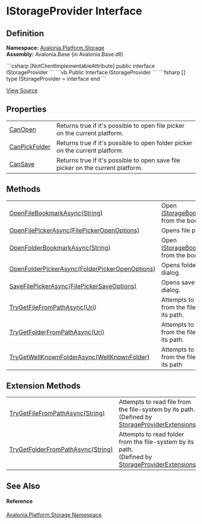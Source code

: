 # IStorageProvider Interface




## Definition
**Namespace:** <a href="N_Avalonia_Platform_Storage">Avalonia.Platform.Storage</a>  
**Assembly:** Avalonia.Base (in Avalonia.Base.dll)

<Tabs groupId="api-code-preview">
<TabItem value="csharp" label="C#">
```csharp
[NotClientImplementableAttribute]
public interface IStorageProvider
```
</TabItem>
<TabItem value="vb" label="VB">
```vb
<NotClientImplementableAttribute>
Public Interface IStorageProvider
```
</TabItem>
<TabItem value="fsharp" label="F#">
```fsharp
[<NotClientImplementableAttribute>]
type IStorageProvider = interface end
```
</TabItem>
</Tabs>



<a href="https://github.com/AvaloniaUI/Avalonia/tree/master/src/Avalonia.Base/Platform/Storage/IStorageProvider.cs" title="View the source code">View Source</a>



## Properties
<table>
<tr>
<td><a href="P_Avalonia_Platform_Storage_IStorageProvider_CanOpen">CanOpen</a></td>
<td>Returns true if it's possible to open file picker on the current platform.</td>
</tr>
<tr>
<td><a href="P_Avalonia_Platform_Storage_IStorageProvider_CanPickFolder">CanPickFolder</a></td>
<td>Returns true if it's possible to open folder picker on the current platform.</td>
</tr>
<tr>
<td><a href="P_Avalonia_Platform_Storage_IStorageProvider_CanSave">CanSave</a></td>
<td>Returns true if it's possible to open save file picker on the current platform.</td>
</tr>
</table>

## Methods
<table>
<tr>
<td><a href="M_Avalonia_Platform_Storage_IStorageProvider_OpenFileBookmarkAsync">OpenFileBookmarkAsync(String)</a></td>
<td>Open <a href="T_Avalonia_Platform_Storage_IStorageBookmarkFile">IStorageBookmarkFile</a> from the bookmark ID.</td>
</tr>
<tr>
<td><a href="M_Avalonia_Platform_Storage_IStorageProvider_OpenFilePickerAsync">OpenFilePickerAsync(FilePickerOpenOptions)</a></td>
<td>Opens file picker dialog.</td>
</tr>
<tr>
<td><a href="M_Avalonia_Platform_Storage_IStorageProvider_OpenFolderBookmarkAsync">OpenFolderBookmarkAsync(String)</a></td>
<td>Open <a href="T_Avalonia_Platform_Storage_IStorageBookmarkFolder">IStorageBookmarkFolder</a> from the bookmark ID.</td>
</tr>
<tr>
<td><a href="M_Avalonia_Platform_Storage_IStorageProvider_OpenFolderPickerAsync">OpenFolderPickerAsync(FolderPickerOpenOptions)</a></td>
<td>Opens folder picker dialog.</td>
</tr>
<tr>
<td><a href="M_Avalonia_Platform_Storage_IStorageProvider_SaveFilePickerAsync">SaveFilePickerAsync(FilePickerSaveOptions)</a></td>
<td>Opens save file picker dialog.</td>
</tr>
<tr>
<td><a href="M_Avalonia_Platform_Storage_IStorageProvider_TryGetFileFromPathAsync">TryGetFileFromPathAsync(Uri)</a></td>
<td>Attempts to read file from the file-system by its path.</td>
</tr>
<tr>
<td><a href="M_Avalonia_Platform_Storage_IStorageProvider_TryGetFolderFromPathAsync">TryGetFolderFromPathAsync(Uri)</a></td>
<td>Attempts to read folder from the file-system by its path.</td>
</tr>
<tr>
<td><a href="M_Avalonia_Platform_Storage_IStorageProvider_TryGetWellKnownFolderAsync">TryGetWellKnownFolderAsync(WellKnownFolder)</a></td>
<td>Attempts to read folder from the file-system by its path</td>
</tr>
</table>

## Extension Methods
<table>
<tr>
<td><a href="M_Avalonia_Platform_Storage_StorageProviderExtensions_TryGetFileFromPathAsync">TryGetFileFromPathAsync(String)</a></td>
<td>Attempts to read file from the file-system by its path.<br />(Defined by <a href="T_Avalonia_Platform_Storage_StorageProviderExtensions">StorageProviderExtensions</a>)</td>
</tr>
<tr>
<td><a href="M_Avalonia_Platform_Storage_StorageProviderExtensions_TryGetFolderFromPathAsync">TryGetFolderFromPathAsync(String)</a></td>
<td>Attempts to read folder from the file-system by its path.<br />(Defined by <a href="T_Avalonia_Platform_Storage_StorageProviderExtensions">StorageProviderExtensions</a>)</td>
</tr>
</table>

## See Also


#### Reference
<a href="N_Avalonia_Platform_Storage">Avalonia.Platform.Storage Namespace</a>  

